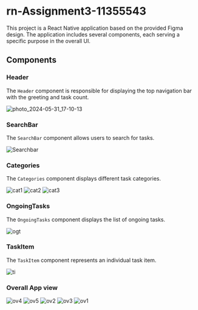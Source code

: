 # rn-Assignment3-11355543

This project is a React Native application based on the provided Figma design. The application includes several components, each serving a specific purpose in the overall UI.

## Components

### Header

The `Header` component is responsible for displaying the top navigation bar with the greeting and task count.

![photo_2024-05-31_17-10-13](https://github.com/SulemanaAbu/rn-Assignment3-11355543/assets/151389012/26f65ca9-1f33-417e-bb3e-6e7a82e43425)


### SearchBar

The `SearchBar` component allows users to search for tasks.

![Searchbar](https://github.com/SulemanaAbu/rn-Assignment3-11355543/assets/151389012/595b637e-ded2-4c01-8542-aa0aa1f1b326)

### Categories

The `Categories` component displays different task categories.

![cat1](https://github.com/SulemanaAbu/rn-Assignment3-11355543/assets/151389012/915cc4d6-65c8-46f6-880f-085f5cec0eb1)
![cat2](https://github.com/SulemanaAbu/rn-Assignment3-11355543/assets/151389012/89e6b9fe-df4e-4692-ab52-0edfc1659f00)
![cat3](https://github.com/SulemanaAbu/rn-Assignment3-11355543/assets/151389012/942d5b53-44ab-444c-aec3-dbe8c4790ce5)

### OngoingTasks

The `OngoingTasks` component displays the list of ongoing tasks.

![ogt](https://github.com/SulemanaAbu/rn-Assignment3-11355543/assets/151389012/bc812a23-7260-42dc-a23f-75bc9f0024d8)

### TaskItem

The `TaskItem` component represents an individual task item.

![ti](https://github.com/SulemanaAbu/rn-Assignment3-11355543/assets/151389012/c89fe9cf-11c4-4bad-a396-d1188862e62f)

### Overall App view

![ov4](https://github.com/SulemanaAbu/rn-Assignment3-11355543/assets/151389012/2c701323-2335-417d-8cc8-d3fa2ceee478)
![ov5](https://github.com/SulemanaAbu/rn-Assignment3-11355543/assets/151389012/cd0aa29e-8051-41cd-b550-163afa1df166)
![ov2](https://github.com/SulemanaAbu/rn-Assignment3-11355543/assets/151389012/d2b8cb51-d2f2-4790-a7a9-ca4a8bf8bc7a)
![ov3](https://github.com/SulemanaAbu/rn-Assignment3-11355543/assets/151389012/28242f45-dc37-4b05-b6f3-4d1dce850ceb)
![ov1](https://github.com/SulemanaAbu/rn-Assignment3-11355543/assets/151389012/31c49a89-af96-422c-8ec5-32271d286e5c)
